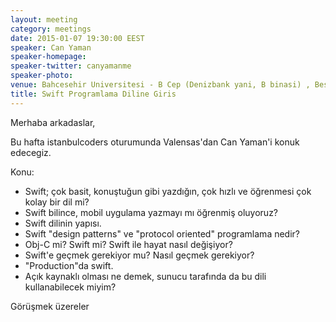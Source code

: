 ```yaml
---
layout: meeting
category: meetings
date: 2015-01-07 19:30:00 EEST
speaker: Can Yaman
speaker-homepage: 
speaker-twitter: canyamanme
speaker-photo: 
venue: Bahcesehir Universitesi - B Cep (Denizbank yani, B binasi) , Besiktas kampusu 
title: Swift Programlama Diline Giris
---
```


Merhaba arkadaslar,

Bu hafta istanbulcoders oturumunda Valensas'dan Can Yaman'i konuk edecegiz.

Konu:
* Swift; çok basit, konuştuğun gibi yazdığın, çok hızlı ve öğrenmesi çok kolay bir dil mi?
* Swift bilince, mobil uygulama yazmayı mı öğrenmiş oluyoruz?
* Swift dilinin yapısı.
* Swift "design patterns" ve "protocol oriented" programlama nedir?
* Obj-C mi? Swift mi? Swift ile hayat nasıl değişiyor?
* Swift'e geçmek gerekiyor mu? Nasıl geçmek gerekiyor?
* "Production"da swift.
* Açık kaynaklı olması ne demek, sunucu tarafında da bu dili kullanabilecek miyim?

Görüşmek üzereler
